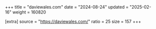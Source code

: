 +++
title = "daviewales.com"
date = "2024-08-24"
updated = "2025-02-16"
weight = 160820

[extra]
source = "https://daviewales.com/"
ratio = 25
size = 157
+++
